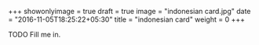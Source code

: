 +++
showonlyimage = true
draft = true
image = "indonesian card.jpg"
date = "2016-11-05T18:25:22+05:30"
title = "indonesian card"
weight = 0
+++

TODO Fill me in.


